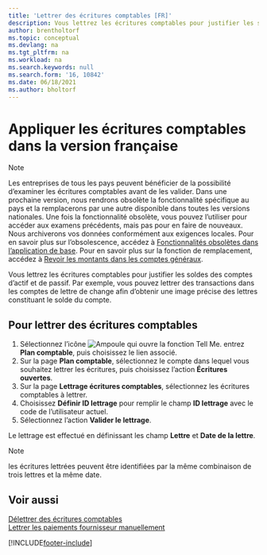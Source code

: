 ```yaml
---
title: 'Lettrer des écritures comptables [FR]'
description: Vous lettrez les écritures comptables pour justifier les soldes des comptes d’actif et de passif.
author: brentholtorf
ms.topic: conceptual
ms.devlang: na
ms.tgt_pltfrm: na
ms.workload: na
ms.search.keywords: null
ms.search.form: '16, 10842'
ms.date: 06/18/2021
ms.author: bholtorf
---
```

# <a name="apply-general-ledger-entries-in-the-french-version"></a><a name="apply-general-ledger-entries-in-the-french-version"></a><a name="apply-general-ledger-entries-in-the-french-version"></a>Appliquer les écritures comptables dans la version française

> [!NOTE]
> Les entreprises de tous les pays peuvent bénéficier de la possibilité d’examiner les écritures comptables avant de les valider. Dans une prochaine version, nous rendrons obsolète la fonctionnalité spécifique au pays et la remplacerons par une autre disponible dans toutes les versions nationales. Une fois la fonctionnalité obsolète, vous pouvez l’utiliser pour accéder aux examens précédents, mais pas pour en faire de nouveaux. Nous archiverons vos données conformément aux exigences locales. Pour en savoir plus sur l’obsolescence, accédez à [Fonctionnalités obsolètes dans l’application de base](/dynamics365/business-central/dev-itpro/upgrade/deprecated-features-w1). Pour en savoir plus sur la fonction de remplacement, accédez à [Revoir les montants dans les comptes généraux](../../finance-review-accounts.md).

Vous lettrez les écritures comptables pour justifier les soldes des comptes d’actif et de passif. Par exemple, vous pouvez lettrer des transactions dans les comptes de lettre de change afin d’obtenir une image précise des lettres constituant le solde du compte.  

## <a name="to-apply-general-ledger-entries"></a><a name="to-apply-general-ledger-entries"></a><a name="to-apply-general-ledger-entries"></a>Pour lettrer des écritures comptables

1. Sélectionnez l’icône ![Ampoule qui ouvre la fonction Tell Me.](../../media/ui-search/search_small.png "Dites-moi ce que vous voulez faire") entrez **Plan comptable**, puis choisissez le lien associé.  
2. Sur la page **Plan comptable**, sélectionnez le compte dans lequel vous souhaitez lettrer les écritures, puis choisissez l’action **Écritures ouvertes**.  
3. Sur la page **Lettrage écritures comptables**, sélectionnez les écritures comptables à lettrer.  
4. Choisissez **Définir ID lettrage** pour remplir le champ **ID lettrage** avec le code de l’utilisateur actuel.  
5. Sélectionnez l’action **Valider le lettrage**.  

Le lettrage est effectué en définissant les champ **Lettre** et **Date de la lettre**.  

> [!NOTE]  
> les écritures lettrées peuvent être identifiées par la même combinaison de trois lettres et la même date.

## <a name="see-also"></a><a name="see-also"></a><a name="see-also"></a>Voir aussi

[Délettrer des écritures comptables](how-to-unapply-general-ledger-entries.md)  
[Lettrer les paiements fournisseur manuellement](../../payables-how-apply-purchase-transactions-manually.md)

[!INCLUDE[footer-include](../../includes/footer-banner.md)]

